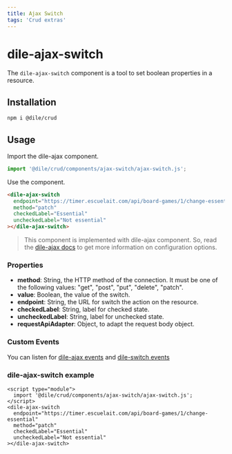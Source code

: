 ```yaml
---
title: Ajax Switch
tags: 'Crud extras'
---
```


# dile-ajax-switch

The `dile-ajax-switch` component is a tool to set boolean properties in a resource.

## Installation

```bash
npm i @dile/crud
```

## Usage

Import the dile-ajax component.

```javascript
import '@dile/crud/components/ajax-switch/ajax-switch.js';
```

Use the component.

```html
<dile-ajax-switch 
  endpoint="https://timer.escuelait.com/api/board-games/1/change-essential"
  method="patch"
  checkedLabel="Essential" 
  uncheckedLabel="Not essential"
></dile-ajax-switch>
```


> This component is implemented with dile-ajax component. So, read the [dile-ajax docs](/crud/ajax/) to get more information on configuration options.

### Properties

- **method**: String, the HTTP method of the connection. It must be one of the following values: "get", "post", "put", "delete", "patch".
- **value**: Boolean, the value of the switch.
- **endpoint**: String, the URL for switch the action on the resource.
- **checkedLabel**:  String, label for checked state.
- **uncheckedLabel**:  String, label for unchecked state.
- **requestApiAdapter**: Object, to adapt the request body object.

### Custom Events

You can listen for [dile-ajax events](/crud/ajax/) and [dile-switch events](/components/dile-switch/)


### dile-ajax-switch example

```html:preview
<script type="module">
  import '@dile/crud/components/ajax-switch/ajax-switch.js';
</script>
<dile-ajax-switch 
  endpoint="https://timer.escuelait.com/api/board-games/1/change-essential"
  method="patch"
  checkedLabel="Essential" 
  uncheckedLabel="Not essential"
></dile-ajax-switch>
```
